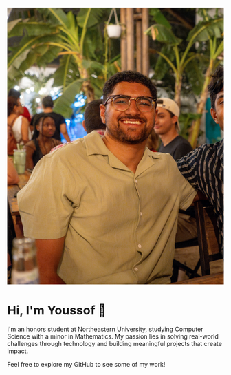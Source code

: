 ![Profile Picture](https://raw.githubusercontent.com/youbendary/youbendary/main/pfp.jpeg)

# Hi, I'm Youssof 👋

I'm an honors student at Northeastern University, studying Computer Science with a minor in Mathematics. My passion lies in solving real-world challenges through technology and building meaningful projects that create impact.

Feel free to explore my GitHub to see some of my work!
